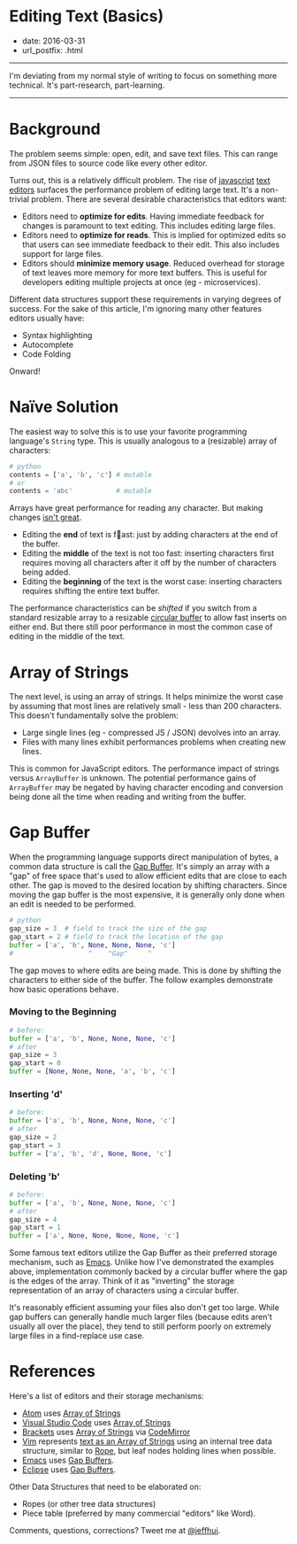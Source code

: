 # Editing Text (Basics)

- date: 2016-03-31
- url_postfix: .html

---------

I'm deviating from my normal style of writing to focus on something more technical. It's part-research, part-learning.

---------------

# Background

The problem seems simple: open, edit, and save text files. This can range from JSON files to source code like every other editor.

Turns out, this is a relatively difficult problem. The rise of [javascript][atom] [text][vscode] [editors][brackets] surfaces the performance problem of editing large text. It's a non-trivial problem. There are several desirable characteristics that editors want:

- Editors need to **optimize for edits**. Having immediate feedback for changes is paramount to text editing. This includes editing large files.
- Editors need to **optimize for reads**. This is implied for optimized edits so that users can see immediate feedback to their edit. This also includes support for large files.
- Editors should **minimize memory usage**. Reduced overhead for storage of text leaves more memory for more text buffers. This is useful for developers editing multiple projects at once (eg - microservices).

Different data structures support these requirements in varying degrees of success. For the sake of this article, I'm ignoring many other features editors usually have:

- Syntax highlighting
- Autocomplete
- Code Folding

Onward!

# Naïve Solution

The easiest way to solve this is to use your favorite programming language's `String` type. This is usually analogous to a (resizable) array of characters:

```python
# python
contents = ['a', 'b', 'c'] # mutable
# or
contents = 'abc'           # mutable
```

Arrays have great performance for reading any character. But making changes [isn't great][array-efficiency].

- Editing the **end** of text is fast: just by adding characters at the end of the buffer.
- Editing the **middle** of the text is not too fast: inserting characters first requires moving all characters after it off by the number of characters being added.
- Editing the **beginning** of the text is the worst case: inserting characters requires shifting the entire text buffer.

The performance characteristics can be *shifted* if you switch from a standard resizable array to a resizable [circular buffer][circular-buffer] to allow fast inserts on either end. But there still poor performance in most the common case of editing in the middle of the text.

# Array of Strings

The next level, is using an array of strings. It helps minimize the worst case by assuming that most lines are relatively small - less than 200 characters. This doesn't fundamentally solve the problem:

- Large single lines (eg - compressed JS / JSON) devolves into an array.
- Files with many lines exhibit performances problems when creating new lines.

This is common for JavaScript editors. The performance impact of strings versus `ArrayBuffer` is unknown. The potential performance gains of `ArrayBuffer` may be negated by having character encoding and conversion being done all the time when reading and writing from the buffer.

# Gap Buffer

When the programming language supports direct manipulation of bytes, a common data structure is call the [Gap Buffer][gap-buffer]. It's simply an array with a "gap" of free space that's used to allow efficient edits that are close to each other. The gap is moved to the desired location by shifting characters. Since moving the gap buffer is the most expensive, it is generally only done when an edit is needed to be performed.

```python
# python
gap_size = 3  # field to track the size of the gap
gap_start = 2 # field to track the location of the gap
buffer = ['a', 'b', None, None, None, 'c']
#                   ^    "Gap"     ^
```

The gap moves to where edits are being made. This is done by shifting the characters to either side of the buffer. The follow examples demonstrate how basic operations behave.

### Moving to the Beginning

```python
# before:
buffer = ['a', 'b', None, None, None, 'c']
# after
gap_size = 3
gap_start = 0
buffer = [None, None, None, 'a', 'b', 'c']
```

### Inserting 'd'

```python
# before:
buffer = ['a', 'b', None, None, None, 'c']
# after
gap_size = 2
gap_start = 3
buffer = ['a', 'b', 'd', None, None, 'c']
```

### Deleting 'b' 

```python
# before:
buffer = ['a', 'b', None, None, None, 'c']
# after
gap_size = 4
gap_start = 1
buffer = ['a', None, None, None, None, 'c']
```

Some famous text editors utilize the Gap Buffer as their preferred storage mechanism, such as [Emacs][emacs]. Unlike how I've demonstrated the examples above, implementation commonly backed by a circular buffer where the gap is the edges of the array. Think of it as "inverting" the storage representation of an array of characters using a circular buffer.

It's reasonably efficient assuming your files also don't get too large. While gap buffers can generally handle much larger files (because edits aren't usually all over the place), they tend to still perform poorly on extremely large files in a find-replace use case.

# References

Here's a list of editors and their storage mechanisms:

- [Atom][atom] uses [Array of Strings](https://github.com/atom/text-buffer/blob/master/src/text-buffer.coffee)
- [Visual Studio Code][vscode] uses [Array of Strings](https://github.com/Microsoft/vscode/blob/90eed31518ac40f9b038d85952e6320f79a51dc3/src/vs/editor/common/model/textModel.ts)
- [Brackets][brackets] uses [Array of Strings](https://github.com/codemirror/CodeMirror/blob/master/lib/codemirror.js#L7256-L7260) via [CodeMirror][codemirror]
- [Vim][vim] represents [text as an Array of Strings](https://github.com/vim/vim/blob/master/src/memline.c) using an internal tree data structure, similar to [Rope][rope], but leaf nodes holding lines when possible.
- [Emacs][emacs] uses [Gap Buffers](https://www.gnu.org/software/emacs/manual/html_node/elisp/Buffer-Gap.html).
- [Eclipse][eclipse] uses [Gap Buffers](https://github.com/eclipse/eclipse.platform.text/blob/master/org.eclipse.text/src/org/eclipse/jface/text/GapTextStore.java).

Other Data Structures that need to be elaborated on:

- Ropes (or other tree data structures)
- Piece table (preferred by many commercial "editors" like Word).

Comments, questions, corrections? Tweet me at [@jeffhui](https://twitter.com/jeffhui).

[atom]: https://atom.io "Github Atom"
[vscode]: https://code.visualstudio.com/ "Microsoft Visual Studio Code"
[brackets]: http://brackets.io/ "Adobe Brackets"
[array-efficiency]: https://en.wikipedia.org/wiki/Array_data_structure#Efficiency "Wikipedia: Array Efficiency"
[circular-buffer]: https://en.wikipedia.org/wiki/Circular_buffer "Wikipedia: Circular Buffer"
[gap-buffer]: https://en.wikipedia.org/wiki/Gap_buffer "Wikipedia: Gap Buffer"
[vim]: http://www.vim.org/
[rope]: https://en.wikipedia.org/wiki/Rope_(data_structure)
[emacs]: https://www.gnu.org/software/emacs/
[eclipse]: https://eclipse.org/
[codemirror]: https://codemirror.net/
